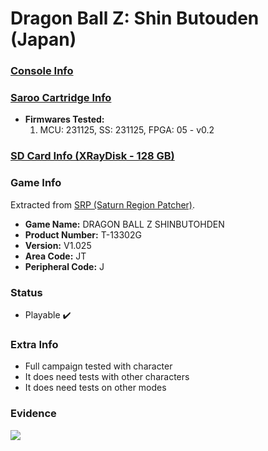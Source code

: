 # Dragon Ball Z: Shin Butouden (Japan)

### [Console Info](../../../../../Info/Consoles/VA13/README.md)

### [Saroo Cartridge Info](../../../../../Info/Cartridges/RetroGameParadiseStore/1.32F/README.md)

- <b>Firmwares Tested:</b>
  1. MCU: 231125, SS: 231125, FPGA: 05 - v0.2

### [SD Card Info (XRayDisk - 128 GB)](../../../../../Info/SdCards/XRayDisk/128GB/fat32/README.md)

### Game Info

Extracted from [SRP (Saturn Region Patcher)](https://segaxtreme.net/resources/saturn-region-patcher.81/download).

- <b>Game Name:</b> DRAGON BALL Z SHINBUTOHDEN
- <b>Product Number:</b> T-13302G
- <b>Version:</b> V1.025
- <b>Area Code:</b> JT
- <b>Peripheral Code:</b> J

### Status

- Playable :heavy_check_mark:

### Extra Info

- Full campaign tested with character
- It does need tests with other characters
- It does need tests on other modes

### Evidence

[![](https://img.youtube.com/vi/GbKEeFwHJ7s/0.jpg)](https://www.youtube.com/watch?v=GbKEeFwHJ7s)
